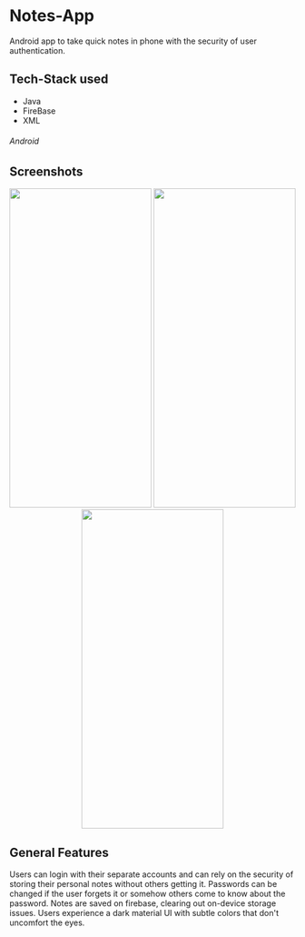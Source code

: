 
# Notes-App

Android app to take quick notes in phone with the security of user authentication.


## Tech-Stack used

- Java
- FireBase
- XML


###### Android
## Screenshots

<p align="center">
<img width="250" height="562" src="https://user-images.githubusercontent.com/74999138/187046816-03760a28-f0cc-4bfb-a773-38305b093429.png"/>
<img width="250" height="562" src="https://user-images.githubusercontent.com/74999138/187046772-d674ab8c-2267-4b70-b560-8f3ae752baba.png"/>
<img width="250" height="562" src="https://user-images.githubusercontent.com/74999138/187046850-2b5cecee-2ba4-403c-b8e4-147d688b2825.png"/>
</p>

## General Features

Users can login with their separate accounts and can rely on the security of storing their personal notes without others getting it. Passwords can be changed if the user forgets it or somehow others come to know about the password. Notes are saved on firebase, clearing out on-device storage issues. Users experience a dark material UI with subtle colors that don't uncomfort the eyes.





